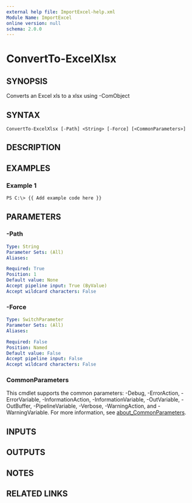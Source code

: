 ```yaml
---
external help file: ImportExcel-help.xml
Module Name: ImportExcel
online version: null
schema: 2.0.0
---
```


# ConvertTo-ExcelXlsx

## SYNOPSIS

Converts an Excel xls to a xlsx using -ComObject

## SYNTAX

```text
ConvertTo-ExcelXlsx [-Path] <String> [-Force] [<CommonParameters>]
```

## DESCRIPTION

## EXAMPLES

### Example 1

```text
PS C:\> {{ Add example code here }}
```

## PARAMETERS

### -Path

```yaml
Type: String
Parameter Sets: (All)
Aliases:

Required: True
Position: 1
Default value: None
Accept pipeline input: True (ByValue)
Accept wildcard characters: False
```

### -Force

```yaml
Type: SwitchParameter
Parameter Sets: (All)
Aliases:

Required: False
Position: Named
Default value: False
Accept pipeline input: False
Accept wildcard characters: False
```

### CommonParameters

This cmdlet supports the common parameters: -Debug, -ErrorAction, -ErrorVariable, -InformationAction, -InformationVariable, -OutVariable, -OutBuffer, -PipelineVariable, -Verbose, -WarningAction, and -WarningVariable. For more information, see [about\_CommonParameters](http://go.microsoft.com/fwlink/?LinkID=113216).

## INPUTS

## OUTPUTS

## NOTES

## RELATED LINKS

